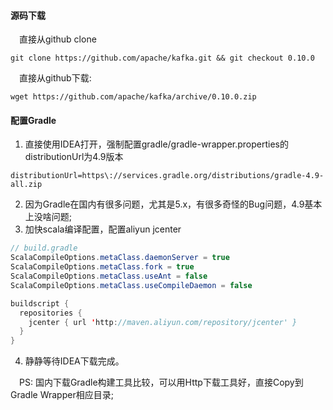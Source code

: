 #### 源码下载
&ensp;&ensp;直接从github clone
```shell
git clone https://github.com/apache/kafka.git && git checkout 0.10.0
```
&ensp;&ensp;直接从github下载:
```shell
wget https://github.com/apache/kafka/archive/0.10.0.zip
```

#### 配置Gradle
1. 直接使用IDEA打开，强制配置gradle/gradle-wrapper.properties的distributionUrl为4.9版本
```properties
distributionUrl=https\://services.gradle.org/distributions/gradle-4.9-all.zip
```
2. 因为Gradle在国内有很多问题，尤其是5.x，有很多奇怪的Bug问题，4.9基本上没啥问题;
3. 加快scala编译配置，配置aliyun jcenter


```java
// build.gradle
ScalaCompileOptions.metaClass.daemonServer = true
ScalaCompileOptions.metaClass.fork = true
ScalaCompileOptions.metaClass.useAnt = false
ScalaCompileOptions.metaClass.useCompileDaemon = false

buildscript {
  repositories {
    jcenter { url 'http://maven.aliyun.com/repository/jcenter' }
  }
}

```

4. 静静等待IDEA下载完成。


&ensp;&ensp;PS: 国内下载Gradle构建工具比较，可以用Http下载工具好，直接Copy到Gradle Wrapper相应目录;